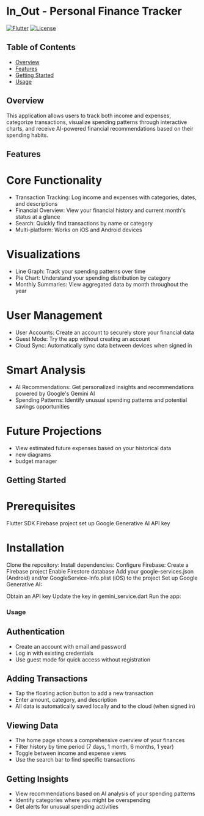  # In_Out - Personal Finance Tracker

[![Flutter](https://img.shields.io/badge/Flutter-2.0+-blue.svg)](https://flutter.dev/)
[![License](https://img.shields.io/badge/License-MIT-green.svg)](LICENSE)

## Table of Contents

- [Overview](#overview)
- [Features](#features)
- [Getting Started](#getting-started)
- [Usage](#usage)


## Overview
This application allows users to track both income and expenses, categorize transactions, visualize spending patterns through interactive charts, and receive AI-powered financial recommendations based on their spending habits.

## Features
# Core Functionality
-  Transaction Tracking: Log income and expenses with categories, dates, and descriptions
- Financial Overview: View your financial history and current month's status at a glance
- Search: Quickly find transactions by name or category
- Multi-platform: Works on iOS and Android devices

# Visualizations
- Line Graph: Track your spending patterns over time
- Pie Chart: Understand your spending distribution by category
- Monthly Summaries: View aggregated data by month throughout the year

# User Management
- User Accounts: Create an account to securely store your financial data
- Guest Mode: Try the app without creating an account
- Cloud Sync: Automatically sync data between devices when signed in

# Smart Analysis
- AI Recommendations: Get personalized insights and recommendations powered by Google's Gemini AI
- Spending Patterns: Identify unusual spending patterns and potential savings opportunities

# Future Projections
- View estimated future expenses based on your historical data
- new diagrams
- budget manager


## Getting Started
# Prerequisites
Flutter SDK
Firebase project set up
Google Generative AI API key

# Installation
Clone the repository:
Install dependencies:
Configure Firebase:
Create a Firebase project
Enable Firestore database
Add your google-services.json (Android) and/or GoogleService-Info.plist (iOS) to the project
Set up Google Generative AI:

Obtain an API key
Update the key in gemini_service.dart
Run the app:

### Usage
## Authentication
 - Create an account with email and password
 - Log in with existing credentials
 - Use guest mode for quick access without registration

## Adding Transactions
 - Tap the floating action button to add a new transaction
 - Enter amount, category, and description
 - All data is automatically saved locally and to the cloud (when signed in)

## Viewing Data
- The home page shows a comprehensive overview of your finances
- Filter history by time period (7 days, 1 month, 6 months, 1 year)
- Toggle between income and expense views
- Use the search bar to find specific transactions

## Getting Insights
 - View recommendations based on AI analysis of your spending patterns
 - Identify categories where you might be overspending
 - Get alerts for unusual spending activities

